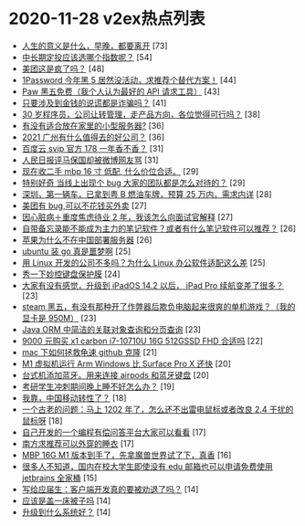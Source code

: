 # 2020-11-28 v2ex热点列表

+ [人生的意义是什么，早晚，都要离开](https://www.v2ex.com/t/730129#reply73) [73]
+ [中长期定投应该选哪个指数呢？](https://www.v2ex.com/t/730037#reply54) [54]
+ [美团这是疯了吗？](https://www.v2ex.com/t/730061#reply48) [48]
+ [1Password 今年黑 5 居然没活动，求推荐个替代方案！](https://www.v2ex.com/t/730067#reply44) [44]
+ [Paw 黑五免费（我个人认为最好的 API 请求工具）](https://www.v2ex.com/t/730048#reply43) [43]
+ [只要涉及到金钱的说谎都是诈骗吗？](https://www.v2ex.com/t/730074#reply41) [41]
+ [30 岁程序员，公司让转管理，走产品方向，各位觉得可行吗？](https://www.v2ex.com/t/730053#reply38) [38]
+ [有没有适合放在家里的小型服务器?](https://www.v2ex.com/t/730147#reply36) [36]
+ [2021 广州有什么值得去的好公司？](https://www.v2ex.com/t/730050#reply36) [36]
+ [百度云 svip 官方 178 一年香不香？](https://www.v2ex.com/t/730131#reply31) [31]
+ [人民日报评马保国却被微博网友骂](https://www.v2ex.com/t/730162#reply31) [31]
+ [现在收二手 mbp 16 寸 低配, 什么价位合适。](https://www.v2ex.com/t/730041#reply29) [29]
+ [特别好奇 当线上出现个 bug 大家的团队都是怎么对待的？](https://www.v2ex.com/t/730108#reply29) [29]
+ [深圳，第一辆车，已拿到粤 B 燃油车牌，预算 25 万内，需求内详](https://www.v2ex.com/t/730110#reply28) [28]
+ [美团有 bug,可以不花钱买外卖](https://www.v2ex.com/t/730119#reply27) [27]
+ [因心脏病＋重度焦虑待业 2 年，我该怎么向面试官解释](https://www.v2ex.com/t/730089#reply27) [27]
+ [自带备忘录能不能成为主力的笔记软件？或者有什么笔记软件可以推荐？](https://www.v2ex.com/t/730120#reply26) [26]
+ [苹果为什么不在中国部署服务器](https://www.v2ex.com/t/730174#reply26) [26]
+ [ubuntu 装 go 真是噩梦啊](https://www.v2ex.com/t/730150#reply25) [25]
+ [用 Linux 开发的公司不多吗？为什么 Linux 办公软件适配这么差](https://www.v2ex.com/t/730062#reply25) [25]
+ [秀一下妙控键盘保护膜](https://www.v2ex.com/t/730079#reply24) [24]
+ [大家有没有感觉，升级到 iPadOS 14.2 以后， iPad Pro 续航变差了很多？](https://www.v2ex.com/t/730118#reply23) [23]
+ [steam 黑五，有没有那种开了作弊器后欺负电脑起来很爽的单机游戏？（我的显卡是 950M）](https://www.v2ex.com/t/730127#reply23) [23]
+ [Java ORM 中简洁的关联对象查询和分页查询](https://www.v2ex.com/t/730045#reply23) [23]
+ [9000 元购买 x1 carbon i7-10710U 16G 512GSSD FHD 合适吗](https://www.v2ex.com/t/730044#reply22) [22]
+ [mac 下如何拯救龟速 github 克隆](https://www.v2ex.com/t/730171#reply21) [21]
+ [M1 虚拟机运行 Arm Windows 比 Surface Pro X 还快](https://www.v2ex.com/t/730125#reply20) [20]
+ [台式机添加蓝牙。用来连接 airpods 和蓝牙键盘](https://www.v2ex.com/t/730042#reply20) [20]
+ [考研学生冲刺期间晚上睡不好怎么办？](https://www.v2ex.com/t/730054#reply19) [19]
+ [我靠，中国移动转性了？](https://www.v2ex.com/t/730098#reply18) [18]
+ [一个古老的问题：马上 1202 年了，怎么还不出雷电鼠标或者改良 2.4 干扰的鼠标呀](https://www.v2ex.com/t/730102#reply18) [18]
+ [自己开发的一个编程有偿问答平台大家可以看看](https://www.v2ex.com/t/730138#reply17) [17]
+ [南方求推荐可以外穿的睡衣](https://www.v2ex.com/t/730071#reply17) [17]
+ [MBP 16G M1 版本到手了，先拿魔兽世界试了下，真香](https://www.v2ex.com/t/730154#reply16) [16]
+ [很多人不知道，国内在校大学生即使没有 edu 邮箱也可以申请免费使用 jetbrains 全家桶](https://www.v2ex.com/t/730060#reply15) [15]
+ [写给应届生：客户端开发真的要被劝退了吗？](https://www.v2ex.com/t/730133#reply14) [14]
+ [应该是盖一床被子吗](https://www.v2ex.com/t/730183#reply14) [14]
+ [升级到什么系统好？](https://www.v2ex.com/t/730087#reply14) [14]
